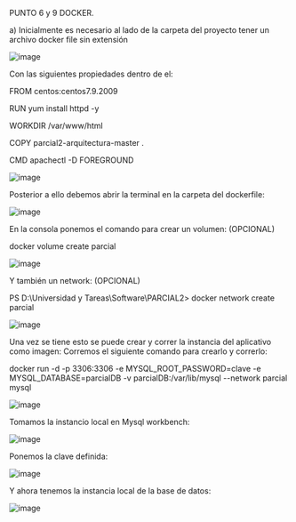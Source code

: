 PUNTO 6 y 9 DOCKER.

a) Inicialmente es necesario al lado de la carpeta del proyecto tener un archivo docker file sin extensión 

![image](https://user-images.githubusercontent.com/78450705/232920584-cd09a1fd-5d62-4195-97a2-74241573df4b.png)

Con las siguientes propiedades dentro de el:

FROM centos:centos7.9.2009

RUN yum install httpd -y

WORKDIR /var/www/html

COPY parcial2-arquitectura-master .

CMD apachectl -D FOREGROUND

![image](https://user-images.githubusercontent.com/78450705/232920619-ea1d1f64-115c-4f9f-966e-77083239e016.png)

Posterior a ello debemos abrir la terminal en la carpeta del dockerfile:

![image](https://user-images.githubusercontent.com/78450705/232920779-5a9181a0-2263-44ff-9acf-d61efe27b1d5.png)

En la consola ponemos el comando para crear un volumen: (OPCIONAL)

docker volume create parcial

![image](https://user-images.githubusercontent.com/78450705/232921107-be5cc68f-afa7-408d-bcab-4e5f5b6ae16e.png)

Y también un network: (OPCIONAL)

PS D:\Universidad y Tareas\Software\PARCIAL2> docker network create parcial

![image](https://user-images.githubusercontent.com/78450705/232921233-2161dddb-4739-4001-8b95-754cd233d707.png)

Una vez se tiene esto se puede crear y correr la instancia del aplicativo como imagen:
Corremos el siguiente comando para crearlo y correrlo:

docker run -d -p 3306:3306 -e MYSQL_ROOT_PASSWORD=clave -e MYSQL_DATABASE=parcialDB -v parcialDB:/var/lib/mysql --network parcial mysql

![image](https://user-images.githubusercontent.com/78450705/232921593-74355ec5-7721-466e-8041-9ed31e05a7f3.png)

Tomamos la instancio local en Mysql workbench:

![image](https://user-images.githubusercontent.com/78450705/232921691-0b7ff53d-88ab-4a1e-814a-5e4ff1ba5d87.png)

Ponemos la clave definida:

![image](https://user-images.githubusercontent.com/78450705/232921757-769635f9-1f2c-4843-83fb-bacabb6df7c7.png)

Y ahora tenemos la instancia local de la base de datos:

![image](https://user-images.githubusercontent.com/78450705/232921830-21e42c23-10ff-4a02-b0b7-cf9a0ad9f4a0.png)

